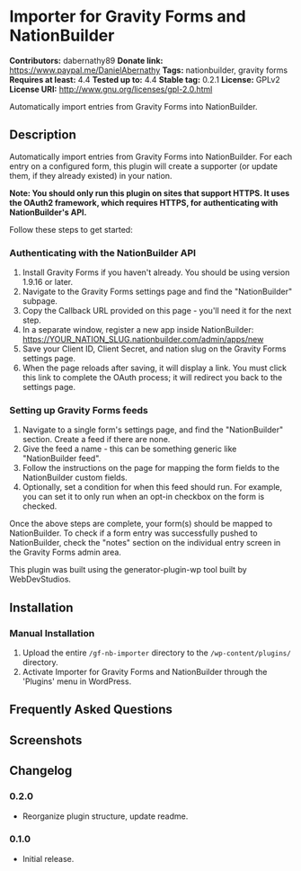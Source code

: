 # Importer for Gravity Forms and NationBuilder #
**Contributors:**      dabernathy89
**Donate link:**       https://www.paypal.me/DanielAbernathy
**Tags:**              nationbuilder, gravity forms
**Requires at least:** 4.4
**Tested up to:**      4.4
**Stable tag:**        0.2.1
**License:**           GPLv2
**License URI:**       http://www.gnu.org/licenses/gpl-2.0.html

Automatically import entries from Gravity Forms into NationBuilder.

## Description ##

Automatically import entries from Gravity Forms into NationBuilder. For each entry on a configured form, this plugin will create a supporter (or update them, if they already existed) in your nation.

**Note: You should only run this plugin on sites that support HTTPS. It uses the OAuth2 framework, which requires HTTPS, for authenticating with NationBuilder's API.**

Follow these steps to get started:

### Authenticating with the NationBuilder API ###
1. Install Gravity Forms if you haven't already. You should be using version 1.9.16 or later.
2. Navigate to the Gravity Forms settings page and find the "NationBuilder" subpage.
3. Copy the Callback URL provided on this page - you'll need it for the next step.
4. In a separate window, register a new app inside NationBuilder: https://YOUR_NATION_SLUG.nationbuilder.com/admin/apps/new
5. Save your Client ID, Client Secret, and nation slug on the Gravity Forms settings page.
6. When the page reloads after saving, it will display a link. You must click this link to complete the OAuth process; it will redirect you back to the settings page.

### Setting up Gravity Forms feeds ###
1. Navigate to a single form's settings page, and find the "NationBuilder" section. Create a feed if there are none.
2. Give the feed a name - this can be something generic like "NationBuilder feed".
3. Follow the instructions on the page for mapping the form fields to the NationBuilder custom fields.
4. Optionally, set a condition for when this feed should run. For example, you can set it to only run when an opt-in checkbox on the form is checked.

Once the above steps are complete, your form(s) should be mapped to NationBuilder. To check if a form entry was successfully pushed to NationBuilder, check the "notes" section on the individual entry screen in the Gravity Forms admin area.

This plugin was built using the generator-plugin-wp tool built by WebDevStudios.

## Installation ##

### Manual Installation ###

1. Upload the entire `/gf-nb-importer` directory to the `/wp-content/plugins/` directory.
2. Activate Importer for Gravity Forms and NationBuilder through the 'Plugins' menu in WordPress.

## Frequently Asked Questions ##


## Screenshots ##


## Changelog ##

### 0.2.0 ###
* Reorganize plugin structure, update readme.

### 0.1.0 ###
* Initial release.